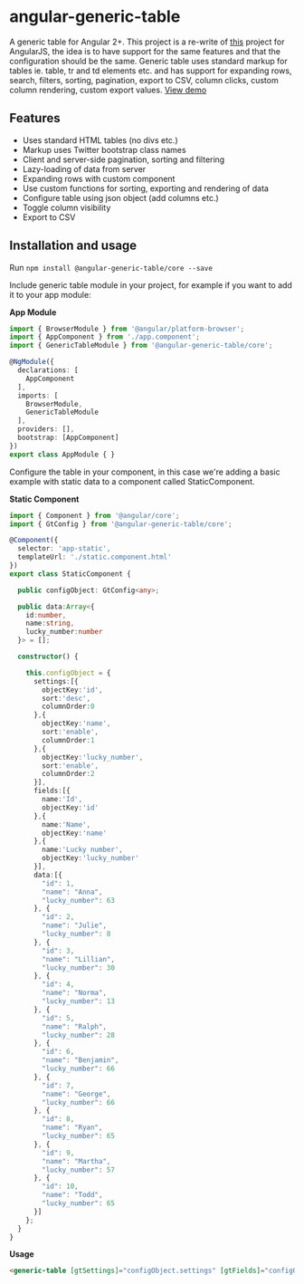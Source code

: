 # angular-generic-table

A generic table for Angular 2+. This project is a re-write of [this](https://github.com/hjalmers/angularjs-generic-table) project for AngularJS, the idea is to have support for the same features and that the configuration should be the same. Generic table uses standard markup for tables ie. table, tr and td elements etc. and has support for expanding rows, search, filters, sorting, pagination, export to CSV, column clicks, custom column rendering, custom export values. [View demo](https://hjalmers.github.io/angular-generic-table/)

## Features
- Uses standard HTML tables (no divs etc.)
- Markup uses Twitter bootstrap class names
- Client and server-side pagination, sorting and filtering
- Lazy-loading of data from server
- Expanding rows with custom component
- Use custom functions for sorting, exporting and rendering of data
- Configure table using json object (add columns etc.)
- Toggle column visibility
- Export to CSV

## Installation and usage

Run `npm install @angular-generic-table/core --save`

Include generic table module in your project, for example if you want to add it to your app module:

**App Module**
```TypeScript
import { BrowserModule } from '@angular/platform-browser';
import { AppComponent } from './app.component';
import { GenericTableModule } from '@angular-generic-table/core';

@NgModule({
  declarations: [
    AppComponent
  ],
  imports: [
    BrowserModule,
    GenericTableModule
  ],
  providers: [],
  bootstrap: [AppComponent]
})
export class AppModule { }
```

Configure the table in your component, in this case we're adding a basic example with static data to a component called StaticComponent.

**Static Component**
```TypeScript
import { Component } from '@angular/core';
import { GtConfig } from '@angular-generic-table/core';

@Component({
  selector: 'app-static',
  templateUrl: './static.component.html'
})
export class StaticComponent {

  public configObject: GtConfig<any>;

  public data:Array<{
    id:number,
    name:string,
    lucky_number:number
  }> = [];

  constructor() {

    this.configObject = {
      settings:[{
        objectKey:'id',
        sort:'desc',
        columnOrder:0
      },{
        objectKey:'name',
        sort:'enable',
        columnOrder:1
      },{
        objectKey:'lucky_number',
        sort:'enable',
        columnOrder:2
      }],
      fields:[{
        name:'Id',
        objectKey:'id'
      },{
        name:'Name',
        objectKey:'name'
      },{
        name:'Lucky number',
        objectKey:'lucky_number'
      }],
      data:[{
        "id": 1,
        "name": "Anna",
        "lucky_number": 63
      }, {
        "id": 2,
        "name": "Julie",
        "lucky_number": 8
      }, {
        "id": 3,
        "name": "Lillian",
        "lucky_number": 30
      }, {
        "id": 4,
        "name": "Norma",
        "lucky_number": 13
      }, {
        "id": 5,
        "name": "Ralph",
        "lucky_number": 28
      }, {
        "id": 6,
        "name": "Benjamin",
        "lucky_number": 66
      }, {
        "id": 7,
        "name": "George",
        "lucky_number": 66
      }, {
        "id": 8,
        "name": "Ryan",
        "lucky_number": 65
      }, {
        "id": 9,
        "name": "Martha",
        "lucky_number": 57
      }, {
        "id": 10,
        "name": "Todd",
        "lucky_number": 65
      }]
    };
  }
}
```

**Usage**
```Html
<generic-table [gtSettings]="configObject.settings" [gtFields]="configObject.fields" [gtData]="configObject.data"></generic-table>
```
